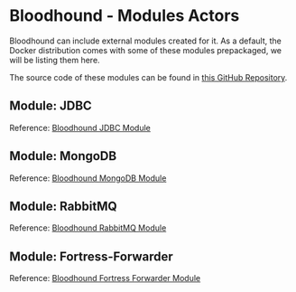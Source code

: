 # Bloodhound - Modules Actors

Bloodhound can include external modules created for it. As a default, the Docker distribution
comes with some of these modules prepackaged, we will be listing them here.

The source code of these modules can be found in [this GitHub Repository](https://github.com/apifortress/bloodhound-modules). 

## Module: JDBC

Reference: [Bloodhound JDBC Module](https://github.com/apifortress/bloodhound-modules/tree/master/jdbc)

## Module: MongoDB
Reference: [Bloodhound MongoDB Module](https://github.com/apifortress/bloodhound-modules/tree/master/mongodb)

## Module: RabbitMQ
Reference: [Bloodhound RabbitMQ Module](https://github.com/apifortress/bloodhound-modules/tree/master/rabbitmq)

## Module: Fortress-Forwarder
Reference: [Bloodhound Fortress Forwarder Module](https://github.com/apifortress/bloodhound-modules/tree/master/fortress-forwarder)
